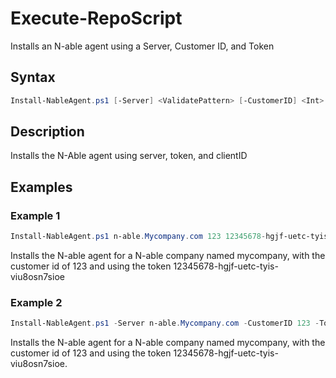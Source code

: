 # Execute-RepoScript

Installs an N-able agent using a Server, Customer ID, and Token

## Syntax
```PowerShell
Install-NableAgent.ps1 [-Server] <ValidatePattern> [-CustomerID] <Int> [-Token] <ValidatePattern> [<CommonParameters>]
```
## Description

Installs the N-Able agent using server, token, and clientID

## Examples


###  Example 1 
```PowerShell
Install-NableAgent.ps1 n-able.Mycompany.com 123 12345678-hgjf-uetc-tyis-viu8osn7sioe
```

Installs the N-able agent for a N-able company named mycompany, with the customer id of 123 and using the token 12345678-hgjf-uetc-tyis-viu8osn7sioe

###  Example 2 
```PowerShell
Install-NableAgent.ps1 -Server n-able.Mycompany.com -CustomerID 123 -Token 12345678-hgjf-uetc-tyis-viu8osn7sioe
```

Installs the N-able agent for a N-able company named mycompany, with the customer id of 123 and using the token 12345678-hgjf-uetc-tyis-viu8osn7sioe.